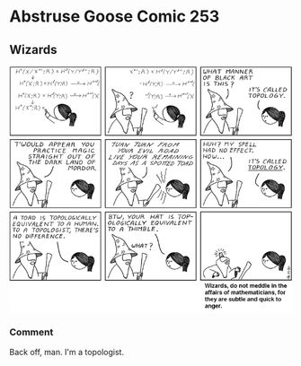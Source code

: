 # Abstruse Goose Comic 253
## Wizards

![image](munkres_power_activate.png)
### Comment
Back off, man. I'm a topologist.
